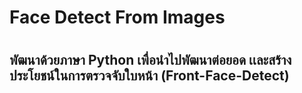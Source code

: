 <h1>Face Detect From Images<h1>

<h2>พัฒนาด้วยภาษา Python เพื่อนำไปพัฒนาต่อยอด เเละสร้างประโยชน์ในการตรวจจับใบหน้า
(Front-Face-Detect)<h2>

  
